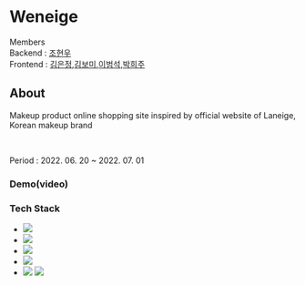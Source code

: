 # Weneige

Members <br>
Backend : [조현우](https://github.com/HyeonWooJo) <br>
Frontend : [김은정](https://github.com/banhera),[김보미](https://github.com/rlaqhalx),[이범석](https://github.com/beomq),[박희주](https://github.com/hjpark625)<br>

## About

<p>Makeup product online shopping site inspired by official website of Laneige, Korean makeup brand </p> <br>


Period : 2022. 06. 20 ~ 2022. 07. 01

### Demo(video)



### Tech Stack

- <img src="https://img.shields.io/badge/HTML-black?style=for-the-badge&logo=HTML5&logoColor=#E34F26">
- <img src="https://img.shields.io/badge/JavaScript-black?style=for-the-badge&logo=JavaScript">
- <img src="https://img.shields.io/badge/React-black?style=for-the-badge&logo=React">
- <img src="https://img.shields.io/badge/Sass-black?style=for-the-badge&logo=sass&logoColor=white">
- <img src="https://img.shields.io/badge/Git-gray?style=for-the-badge&logo=Git"> <img src="https://img.shields.io/badge/GitHub-gray?style=for-the-badge&logo=GitHub">

